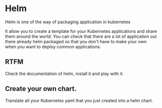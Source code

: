 # Helm

Helm is one of the way of packaging application in kubernetes

It allow you to create a template for your Kubernetes applications and share them around the world. You can check that there are a lot of application out there already helm packaged so that you don't have to make your own when you want to deploy common applications.

## RTFM

Check the documentation of helm, install it and play with it.

## Create your own chart.

Translate all your Kubernetes yaml that you just created into a helm chart.
